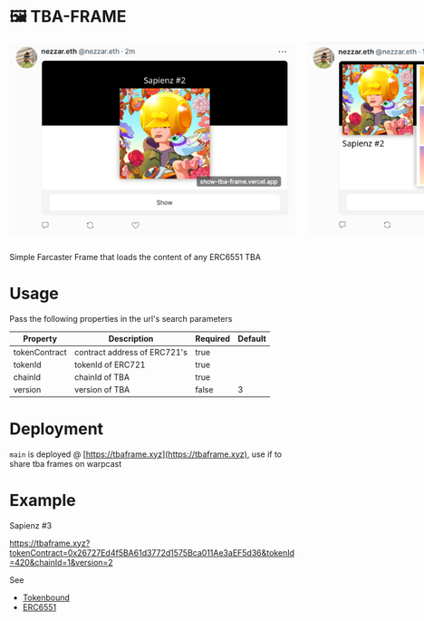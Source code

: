 # 🖼️ TBA-FRAME

<div style="display:flex;flex-direction:row;gap:20px;">
  <img src="screen-1.png">
  <img src="screen-2.png">
</div>

<br/>

Simple Farcaster Frame that loads the content of any ERC6551 TBA

# Usage

Pass the following properties in the url's search parameters

|Property|Description|Required|Default|
|------|-------|-------|--------|
|tokenContract|contract address of ERC721's|true||
|tokenId|tokenId of ERC721|true||
|chainId|chainId of TBA|true||
|version|version of TBA|false|3|

# Deployment

`main` is deployed @ [https://tbaframe.xyz](https://tbaframe.xyz), use if to share tba frames on warpcast

# Example

Sapienz #3

https://tbaframe.xyz?tokenContract=0x26727Ed4f5BA61d3772d1575Bca011Ae3aEF5d36&tokenId=420&chainId=1&version=2

See
- [Tokenbound](https://docs.tokenbound.org/)
- [ERC6551](https://eips.ethereum.org/EIPS/eip-6551)